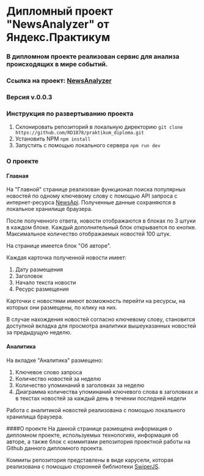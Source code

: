 # **Дипломный проект "NewsAnalyzer" от Яндекс.Практикум**
### В дипломном проекте реализован сервис для анализа происходящих в мире событий.
### Ссылка на проект: [NewsAnalyzer](https://rd1878.github.io/praktikum_diploma/)
### Версия v.0.0.3
### Инструкция по развертыванию проекта
1. Склонировать репозиторий в локальную директорию
`git clone https://github.com/RD1878/praktikum_diploma.git`
2. Установить NPM
`npm install`
3. Запустить с помощью локального сервера
`npm run dev`

### О проекте

#### Главная
На "Главной" странице реализован функционал поиска популярных новостей по одному ключевому слову с помощью API запроса с интернет-ресурса [NewsApi](https://newsapi.org/). Полученные данные сохраняются в локальное хранилище браузера.

После полученного ответа, новости отображаются в блоках по 3 штуки в каждом блоке. Каждый дополнительный блок открывается по кнопке. Максимальное количество отображаемых новостей 100 штук.

На странице имеется блок "Об авторе".

Каждая карточка полученной новости имеет:

1. Дату размещения
2. Заголовок
3. Начало текста новости
4. Ресурс размещения

Карточки с новостями имеют возможность перейти на ресурсы, на которых они размещены, по клику на них.

В случае нахождения новостей согласно ключевому слову, становится доступной вкладка для просмотра аналитики вышеуказанных новостей за предыдущую неделю.

#### Аналитика
На вкладке "Аналитика" размещено:

1. Ключевое слово запроса
2. Количество новостей за неделю
3. Количество упоминаний в заголовках за неделю
4. Диаграмма количества упоминаний ключевого слова в заголовках и в текстах новостей за каждый день в течении последней недели

Работа с аналитикой новостей реализована с помощью локального хранилища браузера.

####О проекте
На данной странице размещена информация о дипломном проекте, используемых технологиях, информация об авторе, а также блок с коммитами репозитория проектной работы на Github данного дипломного проекта.

Коммиты репозитория представлены в виде карусели, которая реализована с помощью сторонней библиотеки [SwiperJS](https://swiperjs.com/).
